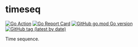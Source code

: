 # timeseq

[![Go Action](https://github.com/gochore/timeseq/workflows/Go/badge.svg)](https://github.com/gochore/timeseq/actions)
[![Go Report Card](https://goreportcard.com/badge/github.com/gochore/timeseq)](https://goreportcard.com/report/github.com/gochore/timeseq)
[![GitHub go.mod Go version](https://img.shields.io/github/go-mod/go-version/gochore/timeseq)](https://github.com/gochore/timeseq/blob/master/go.mod)
[![GitHub tag (latest by date)](https://img.shields.io/github/v/tag/gochore/timeseq)](https://github.com/gochore/timeseq/releases)

Time sequence.


